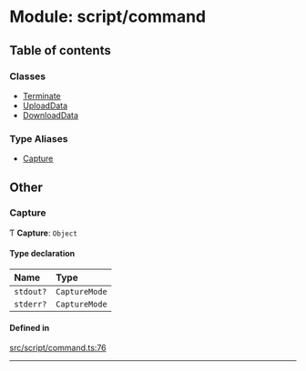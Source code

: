 # Module: script/command

## Table of contents

### Classes

- [Terminate](../classes/script_command.Terminate)
- [UploadData](../classes/script_command.UploadData)
- [DownloadData](../classes/script_command.DownloadData)

### Type Aliases

- [Capture](script_command#capture)

## Other

### Capture

Ƭ **Capture**: `Object`

#### Type declaration

| Name      | Type          |
| :-------- | :------------ |
| `stdout?` | `CaptureMode` |
| `stderr?` | `CaptureMode` |

#### Defined in

[src/script/command.ts:76](https://github.com/golemfactory/golem-js/blob/614ea72/src/script/command.ts#L76)

---
